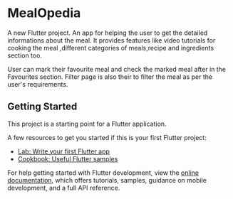 # MealOpedia

A new Flutter project.
An app for helping the user to get the detailed informations about the meal.
It provides features like video tutorials for cooking the meal ,different categories of meals,recipe and ingredients section too.

User can mark their favourite meal and check the marked meal after in the Favourites section.
Filter page is also their to filter the meal as per the user's requirements.

## Getting Started

This project is a starting point for a Flutter application.

A few resources to get you started if this is your first Flutter project:

- [Lab: Write your first Flutter app](https://docs.flutter.dev/get-started/codelab)
- [Cookbook: Useful Flutter samples](https://docs.flutter.dev/cookbook)

For help getting started with Flutter development, view the
[online documentation](https://docs.flutter.dev/), which offers tutorials,
samples, guidance on mobile development, and a full API reference.
